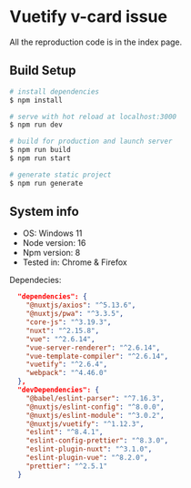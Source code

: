 # Vuetify v-card issue

All the reproduction code is in the index page.

## Build Setup

```bash
# install dependencies
$ npm install

# serve with hot reload at localhost:3000
$ npm run dev

# build for production and launch server
$ npm run build
$ npm run start

# generate static project
$ npm run generate
```


## System info
- OS: Windows 11
- Node version: 16
- Npm version: 8
- Tested in: Chrome & Firefox

Dependecies: 
```json
  "dependencies": {
    "@nuxtjs/axios": "^5.13.6",
    "@nuxtjs/pwa": "^3.3.5",
    "core-js": "^3.19.3",
    "nuxt": "^2.15.8",
    "vue": "^2.6.14",
    "vue-server-renderer": "^2.6.14",
    "vue-template-compiler": "^2.6.14",
    "vuetify": "^2.6.4",
    "webpack": "^4.46.0"
  },
  "devDependencies": {
    "@babel/eslint-parser": "^7.16.3",
    "@nuxtjs/eslint-config": "^8.0.0",
    "@nuxtjs/eslint-module": "^3.0.2",
    "@nuxtjs/vuetify": "^1.12.3",
    "eslint": "^8.4.1",
    "eslint-config-prettier": "^8.3.0",
    "eslint-plugin-nuxt": "^3.1.0",
    "eslint-plugin-vue": "^8.2.0",
    "prettier": "^2.5.1"
  }
```
